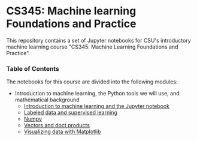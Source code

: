 # CS345: Machine learning Foundations and Practice

This repository contains a set of Jupyter notebooks for CSU's introductory machine learning course "CS345: Machine Learning Foundations and Practice".


### Table of Contents

The notebooks for this course are divided into the following modules:

* Introduction to machine learning, the Python tools we will use, and mathematical background
  * [Introduction to machine learning and the Jupyter notebook](notebooks/module01_01_intro.ipynb)
  * [Labeled data and supervised learning](notebooks/module01_02_labeled_data.ipynb)
  * [Numpy](notebooks/module01_03_numpy.ipynb)
  * [Vectors and doct products](notebooks/module01_04_vectors_dot_products.ipynb)
  * [Visualizing data with Matplotlib](notebooks/module01_05_matplotlib.ipynb)
  
